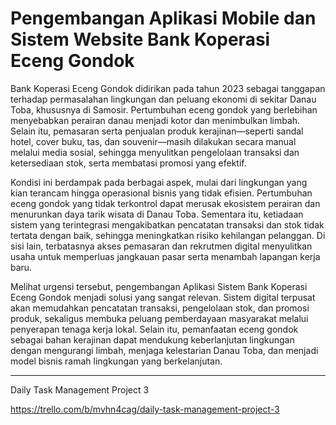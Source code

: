 # Pengembangan Aplikasi Mobile dan Sistem Website Bank Koperasi Eceng Gondok


Bank Koperasi Eceng Gondok didirikan pada tahun 2023 sebagai tanggapan terhadap permasalahan lingkungan dan peluang ekonomi di sekitar Danau Toba, khususnya di Samosir. Pertumbuhan eceng gondok yang berlebihan menyebabkan perairan danau menjadi kotor dan menimbulkan limbah. Selain itu, pemasaran serta penjualan produk kerajinan—seperti sandal hotel, cover buku, tas, dan souvenir—masih dilakukan secara manual melalui media sosial, sehingga menyulitkan pengelolaan transaksi dan ketersediaan stok, serta membatasi promosi yang efektif.

Kondisi ini berdampak pada berbagai aspek, mulai dari lingkungan yang kian terancam hingga operasional bisnis yang tidak efisien. Pertumbuhan eceng gondok yang tidak terkontrol dapat merusak ekosistem perairan dan menurunkan daya tarik wisata di Danau Toba. Sementara itu, ketiadaan sistem yang terintegrasi mengakibatkan pencatatan transaksi dan stok tidak tertata dengan baik, sehingga meningkatkan risiko kehilangan pelanggan. Di sisi lain, terbatasnya akses pemasaran dan rekrutmen digital menyulitkan usaha untuk memperluas jangkauan pasar serta menambah lapangan kerja baru.

Melihat urgensi tersebut, pengembangan Aplikasi Sistem Bank Koperasi Eceng Gondok menjadi solusi yang sangat relevan. Sistem digital terpusat akan memudahkan pencatatan transaksi, pengelolaan stok, dan promosi produk, sekaligus membuka peluang pemberdayaan masyarakat melalui penyerapan tenaga kerja lokal. Selain itu, pemanfaatan eceng gondok sebagai bahan kerajinan dapat mendukung keberlanjutan lingkungan dengan mengurangi limbah, menjaga kelestarian Danau Toba, dan menjadi model bisnis ramah lingkungan yang berkelanjutan.

-- --
Daily Task Management Project 3

https://trello.com/b/mvhn4cag/daily-task-management-project-3
